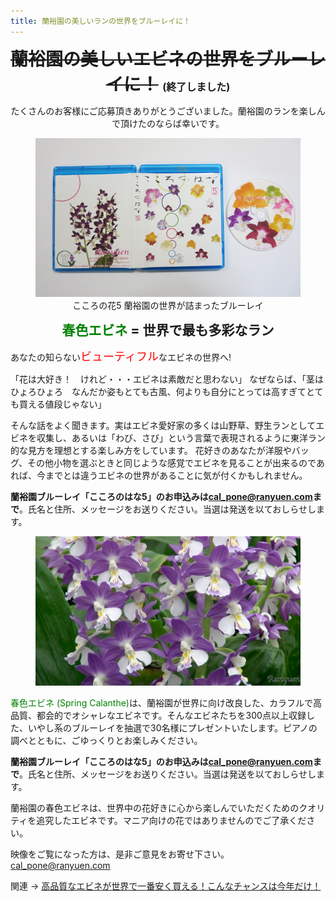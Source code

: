 ```yaml
---
title: 蘭裕園の美しいランの世界をブルーレイに！
---
```

<style>
h1, h2 {
  margin: 0.5em 0;
  text-align: center;
}
figure { text-align: center; }
.green { color: green; }
.red {
  color: red;
  font-size: large;
}
</style>

<strike>蘭裕園の美しいエビネの世界をブルーレイに！</strike>&nbsp;<span style="font-size: 16px;">(終了しました)</span>
==
<div style="text-align: center;">たくさんのお客様にご応募頂きありがとうございました。蘭裕園のランを楽しんで頂けたのならば幸いです。</div>

<figure>
	<img src ="/assets/images/bluray_present_2014_1.png" alt="こころの花5 蘭裕園の世界が詰まったブルーレイ エビネ - 蘭裕園" />
	<figurecaption>こころの花5 蘭裕園の世界が詰まったブルーレイ</figurecaption>
</figure>

<span class="green">春色エビネ</span> = 世界で最も多彩なラン
--

あなたの知らない<span class="red">ビューティフル</span>なエビネの世界へ!

「花は大好き！　けれど・・・エビネは素敵だと思わない」 なぜならば、「茎はひょろひょろ　なんだか姿もとても古風、何よりも自分にとっては高すぎてとても買える値段じゃない」

そんな話をよく聞きます。実はエビネ愛好家の多くは山野草、野生ランとしてエビネを収集し、あるいは「わび、さび」という言葉で表現されるように東洋ラン的な見方を理想とする楽しみ方をしています。 花好きのあなたが洋服やバッグ、その他小物を選ぶときと同じような感覚でエビネを見ることが出来るのであれば、今までとは違うエビネの世界があることに気が付くかもしれません。

<b>蘭裕園ブルーレイ「こころのはな5」のお申込みは<a href="mailto:cal_pone@ranyuen.com">cal_pone@ranyuen.com</a>まで</b>。氏名と住所、メッセージをお送りください。当選は発送を以ておしらせします。

<figure>
	<img src ="/assets/images/bluray_present_2014_2.jpg" alt="こころの花5 蘭裕園の世界が詰まったブルーレイ エビネ - 蘭裕園" />
</figure>

<span class="green">春色エビネ (Spring Calanthe)</span>は、蘭裕園が世界に向け改良した、カラフルで高品質、都会的でオシャレなエビネです。そんなエビネたちを300点以上収録した、いやし系のブルーレイを抽選で30名様にプレゼントいたします。ピアノの調べとともに、ごゆっくりとお楽しみください。

<b>蘭裕園ブルーレイ「こころのはな5」のお申込みは<a href="mailto:cal_pone@ranyuen.com">cal_pone@ranyuen.com</a>まで</b>。氏名と住所、メッセージをお送りください。当選は発送を以ておしらせします。

蘭裕園の春色エビネは、世界中の花好きに心から楽しんでいただくためのクオリティを追究したエビネです。マニア向けの花ではありませんのでご了承ください。

映像をご覧になった方は、是非ご意見をお寄せ下さい。<a href="mailto:cal_pone@ranyuen.com">cal_pone@ranyuen.com</a>

関連 → <a href="news/calanthe_fair_2014">高品質なエビネが世界で一番安く買える！こんなチャンスは今年だけ！</a>
